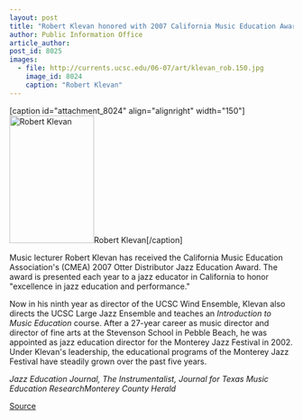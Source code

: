 ```yaml
---
layout: post
title: "Robert Klevan honored with 2007 California Music Education Award"
author: Public Information Office
article_author: 
post_id: 8025
images:
  - file: http://currents.ucsc.edu/06-07/art/klevan_rob.150.jpg
    image_id: 8024
    caption: "Robert Klevan"
---
```


[caption id="attachment_8024" align="alignright" width="150"]<a href="http://dev-ucsc-news.pantheonsite.io/wp-content/uploads/2007/04/klevan_rob.150.jpg"><img class="size-full wp-image-8024" src="http://dev-ucsc-news.pantheonsite.io/wp-content/uploads/2007/04/klevan_rob.150.jpg" alt="Robert Klevan" width="150" height="226" /></a>Robert Klevan[/caption]
<a name="content" id="content"></a>
<p>
  Music lecturer Robert Klevan has received the California Music Education Association's (CMEA) 2007 Otter Distributor Jazz Education Award. The award is presented each year to a jazz educator in California to honor "excellence in jazz education and performance."
</p>
<p>
  Now in his ninth year as director of the UCSC Wind Ensemble, Klevan also directs the UCSC Large Jazz Ensemble and teaches an <i>Introduction to Music Education</i> course. After a 27-year career as music director and director of fine arts at the Stevenson School in Pebble Beach, he was appointed as jazz education director for the Monterey Jazz Festival in 2002. Under Klevan's leadership, the educational programs of the Monterey Jazz Festival have steadily grown over the past five years.
</p><i>Jazz Education Journal, The Instrumentalist, Journal for Texas Music Education Research</i><i>Monterey County Herald</i>
<p><a href="http://www1.ucsc.edu/currents/06-07/04-02/klevan.asp" title="Permalink to klevan">Source</a></p>
